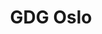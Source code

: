 ---
key: gdgoslo
title: GDG Oslo
category: organizers
website: 'https://www.meetup.com/GDG-oslo/'
---